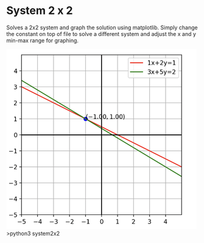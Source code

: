 # System 2 x 2
Solves a 2x2 system and graph the solution using matplotlib. Simply change the constant on top of file to solve a different system and adjust the x and y min-max range for graphing.

<img src="2x2.png" width=500px>
>python3 system2x2

